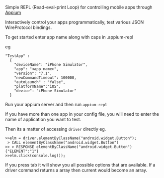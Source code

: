 Simple REPL (Read-eval-print Loop) for controlling mobile apps through [Appium](appium.io)

Interactively control your apps programmatically, test various JSON WireProtocol bindings.

To get started enter app name along with caps in .appium-repl

eg

```
"TestApp" :
  {
    "deviceName": "iPhone Simulator",
    "app": "<app name>",
    "version": "7.1",
    "newCommandTimeout": 100000,
    "autoLaunch" : "false",
    "platformName":"iOS",
    "device": "iPhone Simulator"
  }
```

Run your appium server and then run `appium-repl`

If you have more than one app in your config file, you will need to enter the name of application you want to test.

Then its a matter of accessing `driver` directly
eg.

```
>>elm = driver.elementByClassName("android.widget.Button");
 > CALL elementByClassName("android.widget.Button")
>> > RESPONSE elementByClassName("android.widget.Button") {"ELEMENT":"1"}
>>elm.click(console.log());
```

If you press tab it will show you all possible options that are available. If a driver command returns a array
then current would become an array.
